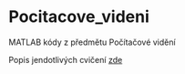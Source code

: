 # Pocitacove_videni
MATLAB kódy z předmětu Počítačové vidění

Popis jendotlivých cvičení [zde](http://vision.uamt.feec.vutbr.cz/?course=POV)
